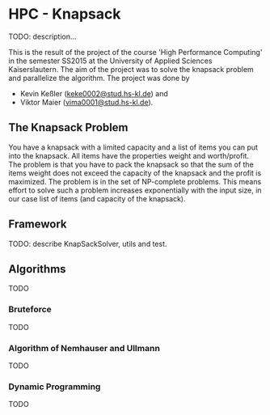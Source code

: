 # HPC - Knapsack #
TODO: description...

This is the result of the project of the course 'High Performance Computing' in the semester SS2015 at the University of Applied Sciences Kaiserslautern. The aim of the project was to solve the knapsack problem and parallelize the algorithm. The project was done by 

* Kevin Keßler (keke0002@stud.hs-kl.de) and
* Viktor Maier (vima0001@stud.hs-kl.de).

## The Knapsack Problem ##
You have a knapsack with a limited capacity and a list of items you can put into the knapsack. All items have the properties weight and worth/profit. The problem is that you have to pack the knapsack so that the sum of the items weight does not exceed the capacity of the knapsack and the profit is maximized. The problem is in the set of NP-complete problems. This means effort to solve such a problem increases exponentially with the input size, in our case list of items (and capacity of the knapsack). 

## Framework ##
TODO: describe KnapSackSolver, utils and test.

## Algorithms ##
TODO

### Bruteforce ###
TODO

### Algorithm of Nemhauser and Ullmann ###
TODO

### Dynamic Programming ###
TODO